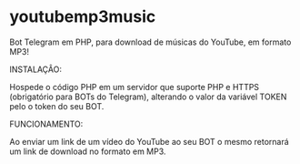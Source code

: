# youtubemp3music

Bot Telegram em PHP, para download de músicas do YouTube, em formato MP3!

INSTALAÇÂO:

Hospede o código PHP em um servidor que suporte PHP e HTTPS (obrigatório para BOTs do Telegram), alterando o valor da variável TOKEN pelo o token do seu BOT.

FUNCIONAMENTO:

Ao enviar um link de um vídeo do YouTube ao seu BOT o mesmo retornará um link de download no formato em MP3.
